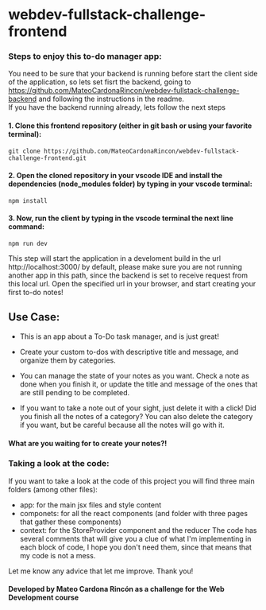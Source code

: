 # webdev-fullstack-challenge-frontend

### Steps to enjoy this to-do manager app:
You need to be sure that your backend is running before start the client side of the application, so lets set fisrt the backend, going to https://github.com/MateoCardonaRincon/webdev-fullstack-challenge-backend and following the instructions in the readme. <br>
If you have the backend running already, lets follow the next steps
#### 1. Clone this frontend repository (either in git bash or using your favorite terminal):
    git clone https://github.com/MateoCardonaRincon/webdev-fullstack-challenge-frontend.git
#### 2. Open the cloned repository in your vscode IDE and install the dependencies (node_modules folder) by typing in your vscode terminal:
    npm install
#### 3. Now, run the client by typing in the vscode terminal the next line command:
    npm run dev
This step will start the application in a develoment build in the url http://localhost:3000/ by default, please make sure you are not running another app in this path,
since the backend is set to receive request from this local url. Open the specified url in your browser, and start creating your first to-do notes!

## Use Case:

  - This is an app about a To-Do task manager, and is just great!

  - Create your custom to-dos with descriptive title and message, and organize them by categories.

  - You can manage the state of your notes as you want. Check a note as done when you finish it, or update the title and message of the ones that are still pending to be completed.

  - If you want to take a note out of your sight, just delete it with a click! Did you finish all the notes of a category? You can also delete the category if you want,
but be careful because all the notes will go with it.

#### What are you waiting for to create your notes?!

### Taking a look at the code:

If you want to take a look at the code of this project you will find three main folders (among other files):
 - app: for the main jsx files and style content
 - componets: for all the react components (and folder with three pages that gather these components)
 - context: for the StoreProvider component and the reducer
The code has several comments that will give you a clue of what I'm implementing in each block of code,
I hope you don't need them, since that means that my code is not a mess.

Let me know any advice that let me improve. Thank you!

#### Developed by Mateo Cardona Rincón as a challenge for the Web Development course
